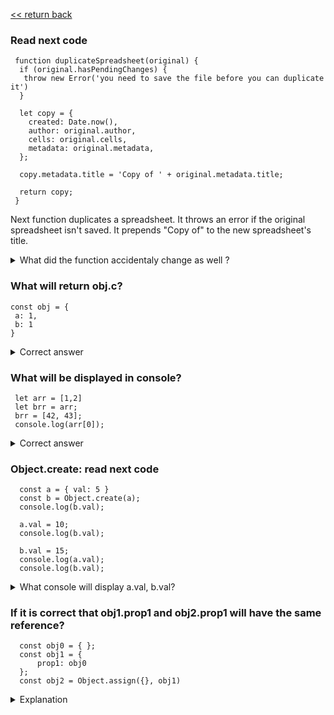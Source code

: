  [<< return back](https://github.com/julia-dizhak/code-examples)

### Read next code
```
 function duplicateSpreadsheet(original) {
  if (original.hasPendingChanges) {
   throw new Error('you need to save the file before you can duplicate it')
  }

  let copy = {
    created: Date.now(),
    author: original.author,
    cells: original.cells,
    metadata: original.metadata,
  };

  copy.metadata.title = 'Copy of ' + original.metadata.title;

  return copy;
 }
```
Next function duplicates a spreadsheet.
It throws an error if the original spreadsheet isn't saved.
It prepends "Copy of" to the new spreadsheet's title.

<details>
  <summary>What did the function accidentaly change as well ?</summary>
  This function also accidentely changes the title of original spreadsheet.
  <code>
   const original = {
    created: '',
    author: 'Test',
    cells: '',
    metadata: {
      title: 'one test title'
    }
  }

  duplicateSpreadsheet(original)

  {
    created: 1585570108872
    author: "Test"
    cells: ""
    metadata: {title: "Copy of one test title"}
  }
 </code>
</details>

### What will return obj.c?
```
const obj = {
 a: 1,
 b: 1
}
```
<details>
  <summary>Correct answer</summary>
  It will return undefined.
  Because of prototype inheritance.
  Is `c` own property on `obj`? No, check its prototype.
  Is there a 'c' own property on obj.[[Prototype]]? is null, stop searching
  no property found, return undefined.

  But chain could be obj.[[Prototype]].[[Prototype]]
  and so on obj.[[Prototype]].[[Prototype]].[[Prototype]]
</details>


### What will be displayed in console?
```
 let arr = [1,2]
 let brr = arr;
 brr = [42, 43];
 console.log(arr[0]);
```
<details>
  <summary>Correct answer</summary>
  Because array is reference type
   <pre>
    // arr[0] -> 1
   </pre>

</details>

### Object.create: read next code
```
  const a = { val: 5 }
  const b = Object.create(a);
  console.log(b.val);

  a.val = 10;
  console.log(b.val);

  b.val = 15;
  console.log(a.val);
  console.log(b.val);
```

<details>
  <summary>What console will display a.val, b.val?</summary>
   The Object.create() method creates a new object, using an existing object as the prototype of the newly created object.

   First log will be display `b.val -> 5` because of inheritance
   <pre>
    b.__proto__ -> {val: 5}
   </pre>
  Because object is reference type, second log will show `10`. And final log is
  <pre>
   a.val = 10
   b.val = 15
  </pre>
</details>


### If it is correct that obj1.prop1 and obj2.prop1 will have the same reference?
```
  const obj0 = { };
  const obj1 = {
      prop1: obj0
  };
  const obj2 = Object.assign({}, obj1)
```

<details>
  <summary>Explanation</summary>
  Yes, The Object.assign() method copies all enumerable own properties from one or more source objects to a target object and it returns the target object.
</details>
